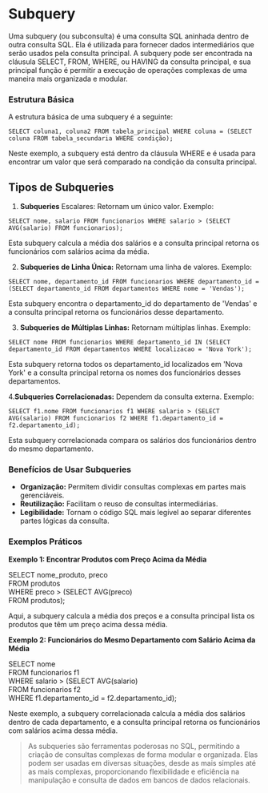 # Subquery

Uma subquery (ou subconsulta) é uma consulta SQL aninhada dentro de outra consulta SQL. Ela é utilizada para fornecer dados intermediários que serão usados pela consulta principal. A subquery pode ser encontrada na cláusula SELECT, FROM, WHERE, ou HAVING da consulta principal, e sua principal função é permitir a execução de operações complexas de uma maneira mais organizada e modular.

### Estrutura Básica
A estrutura básica de uma subquery é a seguinte:

``SELECT coluna1, coluna2
FROM tabela_principal
WHERE coluna = (SELECT coluna
                FROM tabela_secundaria
                WHERE condição);`` <br>

                
Neste exemplo, a subquery está dentro da cláusula WHERE e é usada para encontrar um valor que será comparado na condição da consulta principal.

## Tipos de Subqueries

1. **Subqueries** Escalares: Retornam um único valor. Exemplo: <br>

``SELECT nome, salario
FROM funcionarios
WHERE salario > (SELECT AVG(salario)
                 FROM funcionarios);`` <br>

Esta subquery calcula a média dos salários e a consulta principal retorna os funcionários com salários acima da média.                 

2. **Subqueries de Linha Única:** Retornam uma linha de valores. Exemplo: <br>

``SELECT nome, departamento_id
FROM funcionarios
WHERE departamento_id = (SELECT departamento_id
                         FROM departamentos
                         WHERE nome = 'Vendas');`` <br>

Esta subquery encontra o departamento_id do departamento de 'Vendas' e a consulta principal retorna os funcionários desse departamento.

3. **Subqueries de Múltiplas Linhas:** Retornam múltiplas linhas. Exemplo:<br>

``SELECT nome
FROM funcionarios
WHERE departamento_id IN (SELECT departamento_id
                          FROM departamentos
                          WHERE localizacao = 'Nova York');``<br>
                          
Esta subquery retorna todos os departamento_id localizados em 'Nova York' e a consulta principal retorna os nomes dos funcionários desses departamentos.

4.**Subqueries Correlacionadas:** Dependem da consulta externa. Exemplo:<br>

``SELECT f1.nome
FROM funcionarios f1
WHERE salario > (SELECT AVG(salario)
                 FROM funcionarios f2
                 WHERE f1.departamento_id = f2.departamento_id);``<br>

Esta subquery correlacionada compara os salários dos funcionários dentro do mesmo departamento.

### Benefícios de Usar Subqueries

- **Organização:** Permitem dividir consultas complexas em partes mais gerenciáveis.<br>
- **Reutilização:** Facilitam o reuso de consultas intermediárias.<br>
- **Legibilidade:** Tornam o código SQL mais legível ao separar diferentes partes lógicas da consulta.<br>

### Exemplos Práticos

**Exemplo 1: Encontrar Produtos com Preço Acima da Média**

SELECT nome_produto, preco<br>
FROM produtos<br>
WHERE preco > (SELECT AVG(preco)<br>
               FROM produtos);<br>

Aqui, a subquery calcula a média dos preços e a consulta principal lista os produtos que têm um preço acima dessa média.<br>

**Exemplo 2: Funcionários do Mesmo Departamento com Salário Acima da Média**

SELECT nome<br>
FROM funcionarios f1<br>
WHERE salario > (SELECT AVG(salario)<br>
                 FROM funcionarios f2<br>
                 WHERE f1.departamento_id = f2.departamento_id);<br>

Neste exemplo, a subquery correlacionada calcula a média dos salários dentro de cada departamento, e a consulta principal retorna os funcionários com salários acima dessa média.


>
>As subqueries são ferramentas poderosas no SQL, permitindo a criação de consultas complexas de forma modular e organizada. Elas podem ser usadas em diversas situações, desde as mais simples até as mais complexas, proporcionando flexibilidade e eficiência na manipulação e consulta de dados em bancos de dados relacionais.














   







